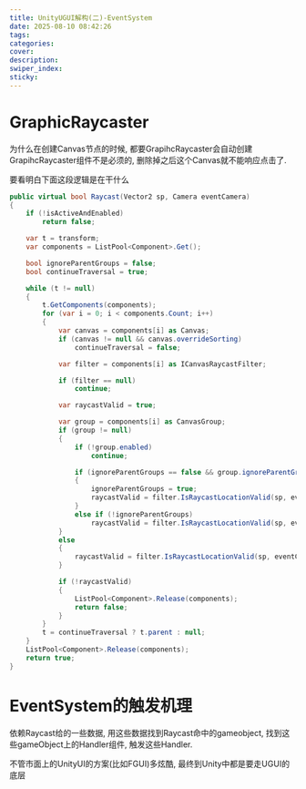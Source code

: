 ```yaml
---
title: UnityUGUI解构(二)-EventSystem
date: 2025-08-10 08:42:26
tags:
categories:
cover:
description:
swiper_index:
sticky:
---
```



# GraphicRaycaster
为什么在创建Canvas节点的时候, 都要GrapihcRaycaster会自动创建
GrapihcRaycaster组件不是必须的, 删除掉之后这个Canvas就不能响应点击了.

要看明白下面这段逻辑是在干什么
```C# 
public virtual bool Raycast(Vector2 sp, Camera eventCamera)
{
    if (!isActiveAndEnabled)
        return false;

    var t = transform;
    var components = ListPool<Component>.Get();

    bool ignoreParentGroups = false;
    bool continueTraversal = true;

    while (t != null)
    {
        t.GetComponents(components);
        for (var i = 0; i < components.Count; i++)
        {
            var canvas = components[i] as Canvas;
            if (canvas != null && canvas.overrideSorting)
                continueTraversal = false;

            var filter = components[i] as ICanvasRaycastFilter;

            if (filter == null)
                continue;

            var raycastValid = true;

            var group = components[i] as CanvasGroup;
            if (group != null)
            {
                if (!group.enabled)
                    continue;

                if (ignoreParentGroups == false && group.ignoreParentGroups)
                {
                    ignoreParentGroups = true;
                    raycastValid = filter.IsRaycastLocationValid(sp, eventCamera);
                }
                else if (!ignoreParentGroups)
                    raycastValid = filter.IsRaycastLocationValid(sp, eventCamera);
            }
            else
            {
                raycastValid = filter.IsRaycastLocationValid(sp, eventCamera);
            }

            if (!raycastValid)
            {
                ListPool<Component>.Release(components);
                return false;
            }
        }
        t = continueTraversal ? t.parent : null;
    }
    ListPool<Component>.Release(components);
    return true;
}
```


# EventSystem的触发机理
依赖Raycast给的一些数据, 用这些数据找到Raycast命中的gameobject, 找到这些gameObject上的Handler组件, 触发这些Handler.


不管市面上的UnityUI的方案(比如FGUI)多炫酷, 最终到Unity中都是要走UGUI的底层

# 